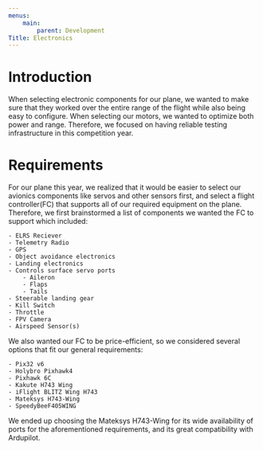 ```yaml
---
menus:
    main:
        parent: Development
Title: Electronics
---
```


# Introduction

When selecting electronic components for our plane, we wanted to make sure that they worked over the entire range of the flight while also being easy to configure. When selecting our motors, we wanted to optimize both power and range. Therefore, we focused on having reliable testing infrastructure in this competition year.


# Requirements

For our plane this year, we realized that it would be easier to select our avionics components like servos and other sensors first, and select a flight controller(FC) that supports all of our required equipment on the plane. Therefore, we first brainstormed a list of components we wanted the FC to support which included:

```
- ELRS Reciever
- Telemetry Radio
- GPS
- Object avoidance electronics
- Landing electronics
- Controls surface servo ports
    - Aileron
    - Flaps
    - Tails
- Steerable landing gear
- Kill Switch
- Throttle
- FPV Camera
- Airspeed Sensor(s)
```

We also wanted our FC to be price-efficient, so we considered several options that fit our general requirements:

```
- Pix32 v6
- Holybro Pixhawk4
- Pixhawk 6C
- Kakute H743 Wing
- iFlight BLITZ Wing H743
- Mateksys H743-Wing
- SpeedyBeeF405WING
```

We ended up choosing the Mateksys H743-Wing for its wide availability of ports for the aforementioned requirements, and its great compatibility with Ardupilot.

